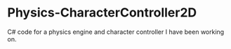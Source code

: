 # Physics-CharacterController2D
C# code for a physics engine and character controller I have been working on.
